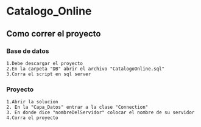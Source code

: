 # Catalogo_Online


## Como correr el proyecto

### Base de datos
```
1.Debe descargar el proyecto
2.En la carpeta "DB" abrir el archivo "CatalogoOnline.sql"
3.Corra el script en sql server
```

### Proyecto
```
1.Abrir la solucion
2. En la "Capa_Datos" entrar a la clase "Connection"
3. En donde dice "nombreDelServidor" colocar el nombre de su servidor
4.Corra el proyecto
```
